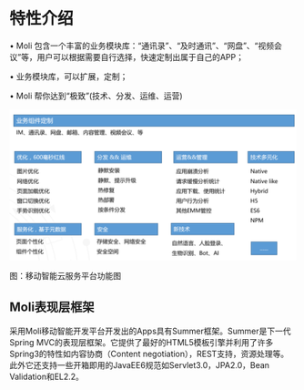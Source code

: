 # 特性介绍

• Moli 包含一个丰富的业务模块库：“通讯录”、“及时通讯”、“网盘”、“视频会议”等，用户可以根据需要自行选择，快速定制出属于自己的APP；

• 业务模块库，可以扩展，定制；

• Moli 帮你达到“极致”(技术、分发、运维、运营)

![](/articles/moli/1-/images/image38.png)

图：移动智能云服务平台功能图


## Moli表现层框架

采用Moli移动智能开发平台开发出的Apps具有Summer框架。Summer是下一代Spring MVC的表现层框架。它提供了最好的HTML5模板引擎并利用了许多Spring3的特性如内容协商（Content negotiation），REST支持，资源处理等。此外它还支持一些开箱即用的JavaEE6规范如Servlet3.0，JPA2.0，Bean Validation和EL2.2。




